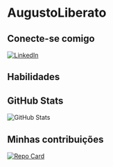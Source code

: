 # AugustoLiberato

## Conecte-se comigo
[![LinkedIn](https://img.shields.io/badge/LinkedIn-FFF?style=for-the-badge&logo=linkedin&logoColor=blue)](https://www.linkedin.com/in/augusto20/)

## Habilidades

## GitHub Stats
![GitHub Stats](https://github-readme-stats.vercel.app/api?username=AugustoLiberato&theme=transparent&bg_color=000&border_color=30A3DC&show_icons=true&icon_color=30A3DC&title_color=blue&text_color=FFF)

## Minhas contribuições
[![Repo Card](https://github-readme-stats.vercel.app/api/pin/?username=AugustoLiberato&repo=dio-lab-open-source&bg_color=000&border_color=30A3DC&show_icons=true&icon_color=30A3DC&title_color=BLUE&text_color=FFF)](https://github.com/SEUUSERNAME/SEUREPOSITORIO)